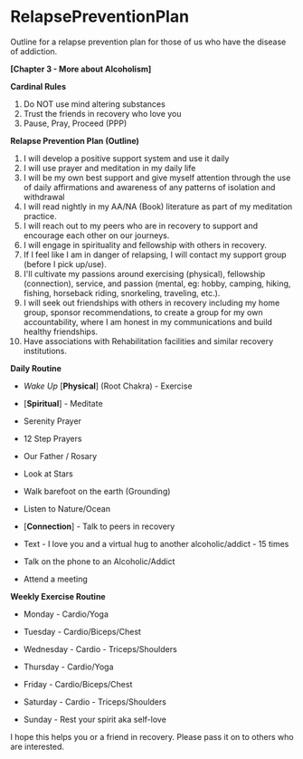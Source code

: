 # RelapsePreventionPlan

Outline for a relapse prevention plan for those of us who have the disease of addiction.

**[Chapter 3 - More about Alcoholism]**

**Cardinal Rules**

1.  Do NOT use mind altering substances
2.  Trust the friends in recovery who love you
3.  Pause, Pray, Proceed (PPP)

**Relapse Prevention Plan (Outline)**

1.  I will develop a positive support system and use it daily
2.  I will use prayer and meditation in my daily life
3.  I will be my own best support and give myself attention through the use of daily affirmations and awareness of any patterns of isolation and withdrawal
4.  I will read nightly in my AA/NA (Book) literature as part of my meditation practice.
5.  I will reach out to my peers who are in recovery to support and encourage each other on our journeys.
6.  I will engage in spirituality and fellowship with others in recovery.
7.  If I feel like I am in danger of relapsing, I will contact my support group (before I pick up/use).
8.  I'll cultivate my passions around exercising (physical), fellowship (connection), service, and passion (mental, eg: hobby, camping, hiking, fishing, horseback riding, snorkeling, traveling, etc.).
9.  I will seek out friendships with others in recovery including my home group, sponsor recommendations, to create a group for my own accountability, where I am honest in my communications and build healthy friendships.
10. Have associations with Rehabilitation facilities and similar recovery institutions.

**Daily Routine**

- _Wake Up_ [**Physical**] (Root Chakra) - Exercise
- [**Spiritual**] - Meditate

- Serenity Prayer
- 12 Step Prayers
- Our Father / Rosary
- Look at Stars
- Walk barefoot on the earth (Grounding)
- Listen to Nature/Ocean

- [**Connection**] - Talk to peers in recovery

- Text - I love you and a virtual hug to another alcoholic/addict - 15 times
- Talk on the phone to an Alcoholic/Addict
- Attend a meeting

**Weekly Exercise Routine**

- Monday - Cardio/Yoga
- Tuesday - Cardio/Biceps/Chest
- Wednesday - Cardio - Triceps/Shoulders
- Thursday - Cardio/Yoga  

- Friday - Cardio/Biceps/Chest  

- Saturday - Cardio - Triceps/Shoulders  

- Sunday - Rest your spirit aka self-love

I hope this helps you or a friend in recovery. Please pass it on to others who are interested.
